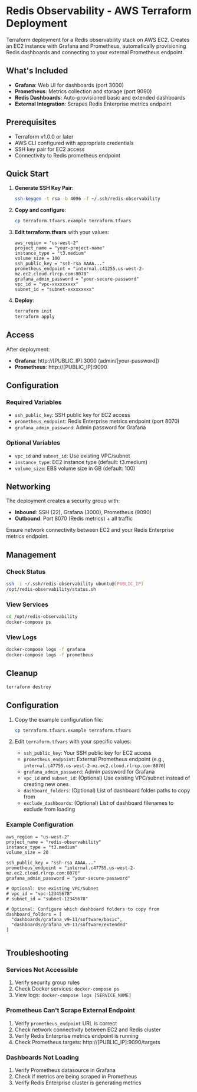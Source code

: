 # Redis Observability - AWS Terraform Deployment

Terraform deployment for a Redis observability stack on AWS EC2. Creates an EC2 instance with Grafana and Prometheus, automatically provisioning Redis dashboards and connecting to your external Prometheus endpoint.

## What's Included

- **Grafana**: Web UI for dashboards (port 3000)
- **Prometheus**: Metrics collection and storage (port 9090)
- **Redis Dashboards**: Auto-provisioned basic and extended dashboards
- **External Integration**: Scrapes Redis Enterprise metrics endpoint

## Prerequisites

- Terraform v1.0.0 or later
- AWS CLI configured with appropriate credentials
- SSH key pair for EC2 access
- Connectivity to Redis prometheus endpoint

## Quick Start

1. **Generate SSH Key Pair**:
   ```bash
   ssh-keygen -t rsa -b 4096 -f ~/.ssh/redis-observability
   ```

2. **Copy and configure**:
   ```bash
   cp terraform.tfvars.example terraform.tfvars
   ```

3. **Edit terraform.tfvars** with your values:
   ```hcl
   aws_region = "us-west-2"
   project_name = "your-project-name"
   instance_type = "t3.medium"
   volume_size = 100
   ssh_public_key = "ssh-rsa AAAA..."
   prometheus_endpoint = "internal.c41255.us-west-2-mz.ec2.cloud.rlrcp.com:8070"
   grafana_admin_password = "your-secure-password"
   vpc_id = "vpc-xxxxxxxxx"
   subnet_id = "subnet-xxxxxxxxx"
   ```

4. **Deploy**:
   ```bash
   terraform init
   terraform apply
   ```

## Access

After deployment:
- **Grafana**: http://[PUBLIC_IP]:3000 (admin/[your-password])
- **Prometheus**: http://[PUBLIC_IP]:9090

## Configuration

### Required Variables
- `ssh_public_key`: SSH public key for EC2 access
- `prometheus_endpoint`: Redis Enterprise metrics endpoint (port 8070)
- `grafana_admin_password`: Admin password for Grafana

### Optional Variables
- `vpc_id` and `subnet_id`: Use existing VPC/subnet
- `instance_type`: EC2 instance type (default: t3.medium)
- `volume_size`: EBS volume size in GB (default: 100)

## Networking

The deployment creates a security group with:
- **Inbound**: SSH (22), Grafana (3000), Prometheus (9090)
- **Outbound**: Port 8070 (Redis metrics) + all traffic

Ensure network connectivity between EC2 and your Redis Enterprise metrics endpoint.

## Management

### Check Status
```bash
ssh -i ~/.ssh/redis-observability ubuntu@[PUBLIC_IP]
/opt/redis-observability/status.sh
```

### View Services
```bash
cd /opt/redis-observability
docker-compose ps
```

### View Logs
```bash
docker-compose logs -f grafana
docker-compose logs -f prometheus
```

## Cleanup

```bash
terraform destroy
```



## Configuration

1. Copy the example configuration file:
   ```bash
   cp terraform.tfvars.example terraform.tfvars
   ```

2. Edit `terraform.tfvars` with your specific values:
   - `ssh_public_key`: Your SSH public key for EC2 access
   - `prometheus_endpoint`: External Prometheus endpoint (e.g., `internal.c47755.us-west-2-mz.ec2.cloud.rlrcp.com:8070`)
   - `grafana_admin_password`: Admin password for Grafana
   - `vpc_id` and `subnet_id`: (Optional) Use existing VPC/subnet instead of creating new ones
   - `dashboard_folders`: (Optional) List of dashboard folder paths to copy from
   - `exclude_dashboards`: (Optional) List of dashboard filenames to exclude from loading

### Example Configuration

```hcl
aws_region = "us-west-2"
project_name = "redis-observability"
instance_type = "t3.medium"
volume_size = 20

ssh_public_key = "ssh-rsa AAAA..."
prometheus_endpoint = "internal.c47755.us-west-2-mz.ec2.cloud.rlrcp.com:8070"
grafana_admin_password = "your-secure-password"

# Optional: Use existing VPC/Subnet
# vpc_id = "vpc-12345678"
# subnet_id = "subnet-12345678"

# Optional: Configure which dashboard folders to copy from
dashboard_folders = [
  "dashboards/grafana_v9-11/software/basic",
  "dashboards/grafana_v9-11/software/extended"
]


```


## Troubleshooting

### Services Not Accessible
1. Verify security group rules
2. Check Docker services: `docker-compose ps`
3. View logs: `docker-compose logs [SERVICE_NAME]`

### Prometheus Can't Scrape External Endpoint
1. Verify `prometheus_endpoint` URL is correct
2. Check network connectivity between EC2 and Redis cluster
3. Verify Redis Enterprise metrics endpoint is running
4. Check Prometheus targets: http://[PUBLIC_IP]:9090/targets

### Dashboards Not Loading
1. Verify Prometheus datasource in Grafana
2. Check if metrics are being scraped in Prometheus
3. Verify Redis Enterprise cluster is generating metrics